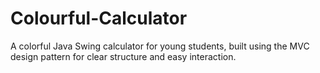 # Colourful-Calculator
A colorful Java Swing calculator for young students, built using the MVC design pattern for clear structure and easy interaction.
